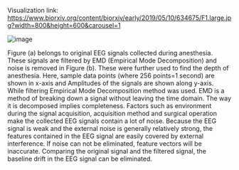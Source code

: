 Visualization link: https://www.biorxiv.org/content/biorxiv/early/2019/05/10/634675/F1.large.jpg?width=800&height=600&carousel=1

![image](https://user-images.githubusercontent.com/54874663/108066203-0682b280-702d-11eb-9a78-6a52484c7c24.png)

Figure (a)  belongs to original EEG signals collected during anesthesia. 
These signals are filtered by EMD (Empirical Mode Decomposition) and noise is removed in Figure (b). 
These were further used to find the depth of anesthesia.
Here, sample data points (where 256 points=1 second) are shown in x-axis and Amplitudes of the signals are shown along y-axis. 
While filtering Empirical Mode Decomposition method was used. 
EMD is a method of breaking down a signal without leaving the time domain.
The way it is decomposed implies completeness. 
Factors such as environment during the signal acquisition, acquisition method and surgical operation make the collected EEG signals contain a lot of noise. 
Because the EEG signal is weak and the external noise is generally relatively strong, the features contained in the EEG signal are easily covered by external interference. 
If noise can not be eliminated, feature vectors will be inaccurate. 
Comparing the original signal and the filtered signal, the baseline drift in the EEG signal can be eliminated.
